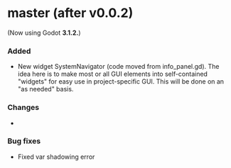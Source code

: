 # master (after v0.0.2)
(Now using Godot **3.1.2.**)

### Added
* New widget SystemNavigator (code moved from info_panel.gd). The idea here is to make most or all GUI elements into self-contained "widgets" for easy use in project-specific GUI. This will be done on an "as needed" basis.

### Changes
* 

### Bug fixes
* Fixed var shadowing error
